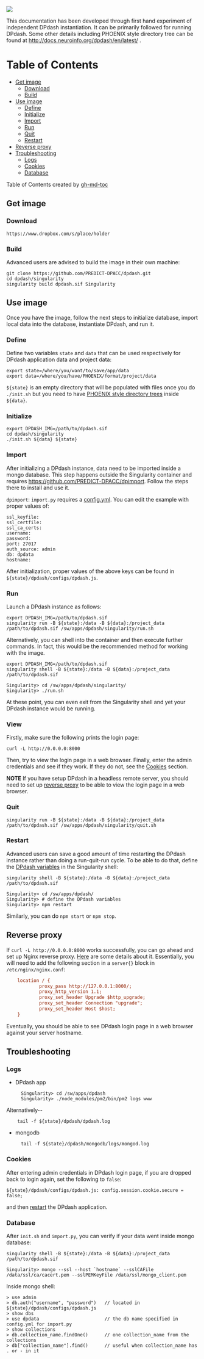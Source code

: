 ![](https://github.com/pnlbwh/pnlpipe/blob/py3-compatible/Misc/pnl-bwh-hms.png)

This documentation has been developed through first hand experiment of independent DPdash instantiation. 
It can be primarily followed for running DPdash. Some other details including PHOENIX style directory tree 
can be found at http://docs.neuroinfo.org/dpdash/en/latest/ .


Table of Contents
=================

  * [Get image](#get-image)
     * [Download](#download)
     * [Build](#build)
  * [Use image](#use-image)
     * [Define](#define)
     * [Initialize](#initialize)
     * [Import](#import)
     * [Run](#run)
     * [Quit](#quit)
     * [Restart](#restart)
  * [Reverse proxy](#reverse-proxy)
  * [Troubleshooting](#troubleshooting)
     * [Logs](#logs)
     * [Cookies](#cookies)
     * [Database](#database)

Table of Contents created by [gh-md-toc](https://github.com/ekalinin/github-markdown-toc)


## Get image

### Download

    https://www.dropbox.com/s/place/holder



### Build

Advanced users are advised to build the image in their own machine:

    git clone https://github.com/PREDICT-DPACC/dpdash.git
    cd dpdash/singularity
    singularity build dpdash.sif Singularity


## Use image

Once you have the image, follow the next steps to initialize database, import local data 
into the database, instantiate DPdash, and run it.

### Define

Define two variables `state` and `data` that can be used respectively for DPdash application data 
and project data:

    export state=/where/you/want/to/save/app/data
    export data=/where/you/have/PHOENIX/format/project/data


`${state}` is an empty directory that will be populated with files once you do `./init.sh` but you need to have 
[PHOENIX style directory trees](http://docs.neuroinfo.org/dpdash/en/latest/quick_start.html#create-data-persistence-directories) inside `${data}`.

### Initialize
    
    export DPDASH_IMG=/path/to/dpdash.sif
    cd dpdash/singularity
    ./init.sh ${data} ${state}


### Import

After initializing a DPdash instance, data need to be imported inside a mongo database. This step happens outside 
the Singularity container and requires https://github.com/PREDICT-DPACC/dpimport. Follow the steps there to install and use it.

`dpimport`: `import.py` requires a [config.yml](https://github.com/PREDICT-DPACC/dpimport/blob/378f99a13a215581f91a9c7feeecefb59a506d1d/examples/config.yml). 
You can edit the example with proper values of:

    ssl_keyfile:
    ssl_certfile:
    ssl_ca_certs:
    username:
    password:
    port: 27017
    auth_source: admin
    db: dpdata
    hostname:


After initialization, proper values of the above keys can be found in `${state}/dpdash/configs/dpdash.js`.
    

### Run


Launch a DPdash instance as follows:
    
    export DPDASH_IMG=/path/to/dpdash.sif
    singularity run -B ${state}:/data -B ${data}:/project_data /path/to/dpdash.sif /sw/apps/dpdash/singularity/run.sh
    
Alternatively, you can shell into the container and then execute further commands. In fact, this would be 
the recommended method for working with the image.
    
    export DPDASH_IMG=/path/to/dpdash.sif
    singularity shell -B ${state}:/data -B ${data}:/project_data /path/to/dpdash.sif
    
    Singularity> cd /sw/apps/dpdash/singularity/
    Singularity> ./run.sh

At these point, you can even exit from the Singularity shell and yet your DPdash instance would be running.


### View

Firstly, make sure the following prints the login page:

    curl -L http://0.0.0.0:8000

Then, try to view the login page in a web browser. Finally, enter the admin credentials and see if they work. 
If they do not, see the [Cookies](#cookies) section.

**NOTE** If you have setup DPdash in a headless remote server, you should need to set up [reverse proxy](#reverse-proxy) to be able to 
view the login page in a web browser.


### Quit

    singularity run -B ${state}:/data -B ${data}:/project_data /path/to/dpdash.sif /sw/apps/dpdash/singularity/quit.sh

    
### Restart

Advanced users can save a good amount of time restarting the DPdash instance rather than doing a run-quit-run cycle. 
To be able to do that, define the [DPdash variables](https://github.com/PREDICT-DPACC/dpdash/blob/dcdc3ca702df688a2cc73376c2929415e0fd6c0b/singularity/run.sh#L30) in the Singularity shell:

    singularity shell -B ${state}:/data -B ${data}:/project_data /path/to/dpdash.sif
    
    Singularity> cd /sw/apps/dpdash/
    Singularity> # define the DPdash variables
    Singularity> npm restart

Similarly, you can do `npm start` or `npm stop`.


## Reverse proxy

If `curl -L http://0.0.0.0:8000` works successfully, you can go ahead and set up Nginx reverse proxy. [Here](http://docs.neuroinfo.org/dpdash/en/latest/quick_start.html#setting-up-a-reverse-proxy) are some details about it. 
Essentially, you will need to add the following section in a `server{}` block in `/etc/nginx/nginx.conf`:

```cfg
    location / {
            proxy_pass http://127.0.0.1:8000/;
            proxy_http_version 1.1;
            proxy_set_header Upgrade $http_upgrade;
            proxy_set_header Connection "upgrade";
            proxy_set_header Host $host;
    }
```

Eventually, you should be able to see DPdash login page in a web browser against your server hostname.


## Troubleshooting

### Logs

* DPdash app

        Singularity> cd /sw/apps/dpdash
        Singularity> ./node_modules/pm2/bin/pm2 logs www

Alternatively--

        tail -f ${state}/dpdash/dpdash.log


* mongodb

        tail -f ${state}/dpdash/mongodb/logs/mongod.log



### Cookies

After entering admin credentials in DPdash login page, if you are dropped back to login again, 
set the following to `false`:

    ${state}/dpdash/configs/dpdash.js: config.session.cookie.secure = false;

and then [restart](#restart) the DPdash application.


### Database

After `init.sh` and `import.py`, you can verify if your data went inside mongo database:

    singularity shell -B ${state}:/data -B ${data}:/project_data /path/to/dpdash.sif
    
    Singularity> mongo --ssl --host `hostname` --sslCAFile /data/ssl/ca/cacert.pem --sslPEMKeyFile /data/ssl/mongo_client.pem


Inside mongo shell:

    > use admin
    > db.auth("username", "password")   // located in ${state}/dpdash/configs/dpdash.js
    > show dbs
    > use dpdata                        // the db name specified in config.yml for import.py
    > show collections
    > db.collection_name.findOne()      // one collection_name from the collections
    > db["collection_name"].find()      // useful when collection_name has . or - in it

